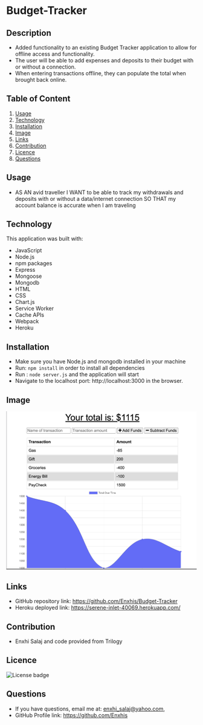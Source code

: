 # Budget-Tracker

## Description 
 * Added functionality to an existing Budget Tracker application to allow for offline access and functionality.
 * The user will be able to add expenses and deposits to their budget with or without a connection.
 * When entering transactions offline, they can populate the total when brought back online.

## Table of Content
 1. [Usage](#usage)
 2. [Technology](#technology)
 3. [Installation](#installation)
 4. [Image](#image)
 5. [Links](#links)
 6. [Contribution](#contribution)
 7. [Licence](#licence)
 8. [Questions](#questions)
 
 ## Usage
  * AS AN avid traveller
  I WANT to be able to track my withdrawals and deposits with or without a data/internet connection
  SO THAT my account balance is accurate when I am traveling
 
 ## Technology
  This application was built with:
  * JavaScript
  * Node.js
  * npm packages
  * Express
  * Mongoose 
  * Mongodb
  * HTML
  * CSS
  * Chart.js
  * Service Worker
  * Cache APIs
  * Webpack
  * Heroku
 
 ## Installation
  * Make sure you have Node.js and mongodb installed in your machine
  * Run: ```npm install``` in order to install all dependencies 
  * Run : ```node server.js``` and the application will start 
  * Navigate to the localhost port: http://localhost:3000 in the browser.
 
 ## Image
   ![Budget-Tracker-App](/public/Assets/Budget-Tracker-Screenshot.png)
 ## Links
  * GitHub repository link: https://github.com/Enxhis/Budget-Tracker
  * Heroku deployed link:   https://serene-inlet-40069.herokuapp.com/
 
 ## Contribution
  * Enxhi Salaj and code provided from Trilogy
 
 ## Licence
   ![License badge](https://img.shields.io/badge/license-MIT-green)
  
  ## Questions
   * If you have questions, email me at: enxhi_salaj@yahoo.com,
   * GitHub Profile link: https://github.com/Enxhis
